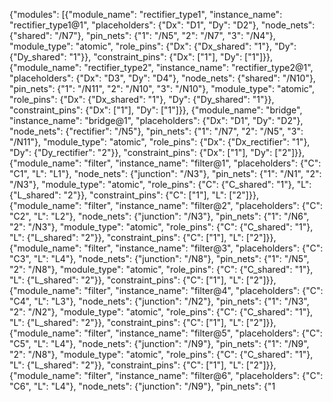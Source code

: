 {"modules": [{"module_name": "rectifier_type1", "instance_name": "rectifier_type1@1", "placeholders": {"Dx": "D1", "Dy": "D2"}, "node_nets": {"shared": "/N7"}, "pin_nets": {"1": "/N5", "2": "/N7", "3": "/N4"}, "module_type": "atomic", "role_pins": {"Dx": {"Dx_shared": "1"}, "Dy": {"Dy_shared": "1"}}, "constraint_pins": {"Dx": ["1"], "Dy": ["1"]}}, {"module_name": "rectifier_type2", "instance_name": "rectifier_type2@1", "placeholders": {"Dx": "D3", "Dy": "D4"}, "node_nets": {"shared": "/N10"}, "pin_nets": {"1": "/N11", "2": "/N10", "3": "/N10"}, "module_type": "atomic", "role_pins": {"Dx": {"Dx_shared": "1"}, "Dy": {"Dy_shared": "1"}}, "constraint_pins": {"Dx": ["1"], "Dy": ["1"]}}, {"module_name": "bridge", "instance_name": "bridge@1", "placeholders": {"Dx": "D1", "Dy": "D2"}, "node_nets": {"rectifier": "/N5"}, "pin_nets": {"1": "/N7", "2": "/N5", "3": "/N11"}, "module_type": "atomic", "role_pins": {"Dx": {"Dx_rectifier": "1"}, "Dy": {"Dy_rectifier": "2"}}, "constraint_pins": {"Dx": ["1"], "Dy": ["2"]}}, {"module_name": "filter", "instance_name": "filter@1", "placeholders": {"C": "C1", "L": "L1"}, "node_nets": {"junction": "/N3"}, "pin_nets": {"1": "/N1", "2": "/N3"}, "module_type": "atomic", "role_pins": {"C": {"C_shared": "1"}, "L": {"L_shared": "2"}}, "constraint_pins": {"C": ["1"], "L": ["2"]}}, {"module_name": "filter", "instance_name": "filter@2", "placeholders": {"C": "C2", "L": "L2"}, "node_nets": {"junction": "/N3"}, "pin_nets": {"1": "/N6", "2": "/N3"}, "module_type": "atomic", "role_pins": {"C": {"C_shared": "1"}, "L": {"L_shared": "2"}}, "constraint_pins": {"C": ["1"], "L": ["2"]}}, {"module_name": "filter", "instance_name": "filter@3", "placeholders": {"C": "C3", "L": "L4"}, "node_nets": {"junction": "/N8"}, "pin_nets": {"1": "/N5", "2": "/N8"}, "module_type": "atomic", "role_pins": {"C": {"C_shared": "1"}, "L": {"L_shared": "2"}}, "constraint_pins": {"C": ["1"], "L": ["2"]}}, {"module_name": "filter", "instance_name": "filter@4", "placeholders": {"C": "C4", "L": "L3"}, "node_nets": {"junction": "/N2"}, "pin_nets": {"1": "/N3", "2": "/N2"}, "module_type": "atomic", "role_pins": {"C": {"C_shared": "1"}, "L": {"L_shared": "2"}}, "constraint_pins": {"C": ["1"], "L": ["2"]}}, {"module_name": "filter", "instance_name": "filter@5", "placeholders": {"C": "C5", "L": "L4"}, "node_nets": {"junction": "/N9"}, "pin_nets": {"1": "/N9", "2": "/N8"}, "module_type": "atomic", "role_pins": {"C": {"C_shared": "1"}, "L": {"L_shared": "2"}}, "constraint_pins": {"C": ["1"], "L": ["2"]}}, {"module_name": "filter", "instance_name": "filter@6", "placeholders": {"C": "C6", "L": "L4"}, "node_nets": {"junction": "/N9"}, "pin_nets": {"1